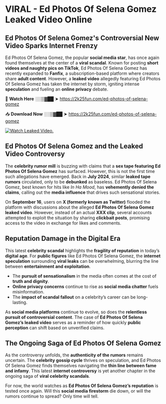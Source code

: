 # VIRAL - Ed Photos Of Selena Gomez Leaked Video Online

## **Ed Photos Of Selena Gomez's Controversial New Video Sparks Internet Frenzy**  

Ed Photos Of Selena Gomez, the popular **social media star**, has once again found themselves at the center of a **viral scandal**. Known for posting **short videos and naughty pics on TikTok**, Ed Photos Of Selena Gomez has recently expanded to **Fanfix**, a subscription-based platform where creators share **adult content**. However, a **leaked video** allegedly featuring Ed Photos Of Selena Gomez has taken the internet by storm, igniting intense **speculation** and fueling an **online privacy** debate.  

🔴 **Watch Here** ░░▒▓██ ➤ https://2k25fun.com/ed-photos-of-selena-gomez  

📥 **Download Now** ░░▒▓██ ➤ https://2k25fun.com/ed-photos-of-selena-gomez  

[![Watch Leaked Video.](https://miro.medium.com/v2/resize:fit:828/format:webp/1*cilzJN44JGOrTw9NJCrNHA.gif "Watch Leaked Video")](https://2k25fun.com/ed-photos-of-selena-gomez)

## **Ed Photos Of Selena Gomez and the Leaked Video Controversy**  

The **celebrity rumor mill** is buzzing with claims that a **sex tape featuring Ed Photos Of Selena Gomez** has surfaced. However, this is not the first time such allegations have emerged. Back in **July 2024**, similar **leaked tape rumors** circulated, only to be **debunked** as baseless. Ed Photos Of Selena Gomez, best known for hits like *In Ha Mood*, has **vehemently denied the claims**, calling out the **media influence** that drives such sensational stories.  

On **September 16**, users on **X (formerly known as Twitter)** flooded the platform with discussions about the alleged **Ed Photos Of Selena Gomez leaked video**. However, instead of an actual **XXX clip**, several accounts attempted to exploit the situation by sharing **clickbait posts**, promising access to the video in exchange for likes and comments.  

## **Reputation Damage in the Digital Era**  

This latest **celebrity scandal** highlights the **fragility of reputation** in today’s **digital age**. For **public figures** like Ed Photos Of Selena Gomez, the **internet speculation** surrounding **viral leaks** can be overwhelming, blurring the line between **entertainment and exploitation**.  

- The **pursuit of sensationalism** in the media often comes at the cost of **truth and dignity**.  
- **Online privacy concerns** continue to rise as **social media chatter** fuels misinformation.  
- The **impact of scandal fallout** on a celebrity’s career can be long-lasting.  

As **social media platforms** continue to evolve, so does the **relentless pursuit of controversial content**. The case of **Ed Photos Of Selena Gomez’s leaked video** serves as a reminder of how quickly **public perception** can shift based on unverified claims.  

## **The Ongoing Saga of Ed Photos Of Selena Gomez**  

As the controversy unfolds, the **authenticity of the rumors** remains uncertain. The **celebrity gossip cycle** thrives on speculation, and Ed Photos Of Selena Gomez finds themselves navigating the **thin line between fame and infamy**. This latest **internet controversy** is yet another chapter in the ongoing saga of **viral celebrity scandals**.  

For now, the world watches as **Ed Photos Of Selena Gomez’s reputation** is tested once again. Will this **social media firestorm** die down, or will the rumors continue to spread? Only time will tell.
